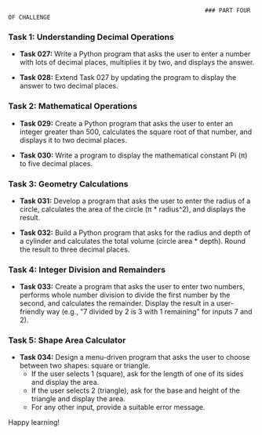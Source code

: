                                                             ### PART FOUR OF CHALLENGE

### Task 1: Understanding Decimal Operations

- **Task 027:** Write a Python program that asks the user to enter a number with lots of decimal places, multiplies it by two, and displays the answer.

- **Task 028:** Extend Task 027 by updating the program to display the answer to two decimal places.

### Task 2: Mathematical Operations

- **Task 029:** Create a Python program that asks the user to enter an integer greater than 500, calculates the square root of that number, and displays it to two decimal places.

- **Task 030:** Write a program to display the mathematical constant Pi (π) to five decimal places.

### Task 3: Geometry Calculations

- **Task 031:** Develop a program that asks the user to enter the radius of a circle, calculates the area of the circle (π * radius^2), and displays the result.

- **Task 032:** Build a Python program that asks for the radius and depth of a cylinder and calculates the total volume (circle area * depth). Round the result to three decimal places.

### Task 4: Integer Division and Remainders

- **Task 033:** Create a program that asks the user to enter two numbers, performs whole number division to divide the first number by the second, and calculates the remainder. Display the result in a user-friendly way (e.g., "7 divided by 2 is 3 with 1 remaining" for inputs 7 and 2).

### Task 5: Shape Area Calculator

- **Task 034:** Design a menu-driven program that asks the user to choose between two shapes: square or triangle. 
    - If the user selects 1 (square), ask for the length of one of its sides and display the area.
    - If the user selects 2 (triangle), ask for the base and height of the triangle and display the area.
    - For any other input, provide a suitable error message.

Happy learning!
